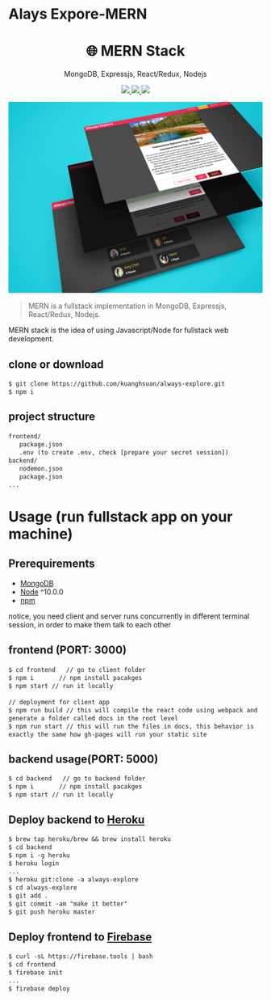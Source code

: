 # Alays Expore-MERN
<h1 align="center">
🌐 MERN Stack
</h1>
<p align="center">
MongoDB, Expressjs, React/Redux, Nodejs
</p>

<p align="center">
   <a href="https://travis-ci.com/amazingandyyy/mern">
      <img src="https://travis-ci.com/amazingandyyy/mern.svg?branch=master" />
   </a>
   <a href="https://github.com/amazingandyyy/mern/blob/master/LICENSE">
      <img src="https://img.shields.io/badge/License-MIT-green.svg" />
   </a>
   <a href="https://circleci.com/gh/amazingandyyy/mern">
      <img src="https://circleci.com/gh/amazingandyyy/mern.svg?style=svg" />
   </a>
</p>

<p align="center">
  <img src="./demo.jpg" />  
</p>


> MERN is a fullstack implementation in MongoDB, Expressjs, React/Redux, Nodejs.

MERN stack is the idea of using Javascript/Node for fullstack web development.

## clone or download
```terminal
$ git clone https://github.com/kuanghsuan/always-explore.git
$ npm i
```

## project structure
```terminal
frontend/
   package.json
   .env (to create .env, check [prepare your secret session])
backend/
   nodemon.json
   package.json
...
```

# Usage (run fullstack app on your machine)

## Prerequirements
- [MongoDB](https://gist.github.com/nrollr/9f523ae17ecdbb50311980503409aeb3)
- [Node](https://nodejs.org/en/download/) ^10.0.0
- [npm](https://nodejs.org/en/download/package-manager/)

notice, you need client and server runs concurrently in different terminal session, in order to make them talk to each other

## frontend (PORT: 3000)
```terminal
$ cd frontend   // go to client folder
$ npm i       // npm install pacakges
$ npm start // run it locally

// deployment for client app
$ npm run build // this will compile the react code using webpack and generate a folder called docs in the root level
$ npm run start // this will run the files in docs, this behavior is exactly the same how gh-pages will run your static site
```

## backend usage(PORT: 5000)
```terminal
$ cd backend   // go to backend folder
$ npm i       // npm install pacakges
$ npm start // run it locally
```

## Deploy backend to [Heroku](https://dashboard.heroku.com/)
```terminal
$ brew tap heroku/brew && brew install heroku
$ cd backend
$ npm i -g heroku
$ heroku login
...
$ heroku git:clone -a always-explore
$ cd always-explore
$ git add .
$ git commit -am "make it better"
$ git push heroku master
```

## Deploy frontend to [Firebase](https://firebase.google.com/docs/hosting/deploying)
```terminal
$ curl -sL https://firebase.tools | bash
$ cd frontend
$ firebase init
...
$ firebase deploy
```



